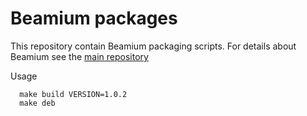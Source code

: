 # Beamium packages

This repository contain Beamium packaging scripts.
For details about Beamium see the [main repository](https://github.com/runabove/beamium)

Usage
```shell
  make build VERSION=1.0.2
  make deb
```
